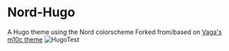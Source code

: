 # Nord-Hugo
A Hugo theme using the Nord colorscheme
Forked from/based on [Vaga's m10c theme](https://github.com/vaga/hugo-theme-m10c)
![HugoTest](https://user-images.githubusercontent.com/68812119/210877632-d0d13030-d472-4f35-b952-80570cbc316f.png)
